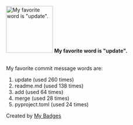 <img src="https://my-badges.github.io/my-badges/favorite-word.png" alt="My favorite word is &quot;update&quot;." title="My favorite word is &quot;update&quot;." width="128">
<strong>My favorite word is &quot;update&quot;.</strong>
<br><br>

My favorite commit message words are:

1. update (used 260 times)
2. readme.md (used 138 times)
3. add (used 64 times)
4. merge (used 28 times)
5. pyproject.toml (used 24 times)


Created by <a href="https://github.com/my-badges/my-badges">My Badges</a>